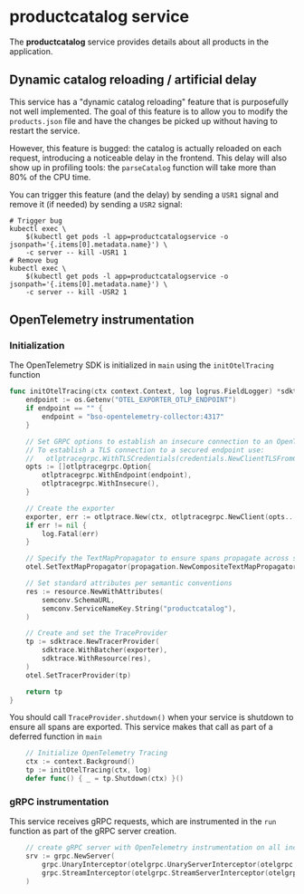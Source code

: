 # productcatalog service

The **productcatalog** service provides details about all products in the application.

## Dynamic catalog reloading / artificial delay

This service has a "dynamic catalog reloading" feature that is purposefully
not well implemented. The goal of this feature is to allow you to modify the
`products.json` file and have the changes be picked up without having to
restart the service.

However, this feature is bugged: the catalog is actually reloaded on each
request, introducing a noticeable delay in the frontend. This delay will also
show up in profiling tools: the `parseCatalog` function will take more than 80%
of the CPU time.

You can trigger this feature (and the delay) by sending a `USR1` signal and
remove it (if needed) by sending a `USR2` signal:

```shell
# Trigger bug
kubectl exec \
    $(kubectl get pods -l app=productcatalogservice -o jsonpath='{.items[0].metadata.name}') \
    -c server -- kill -USR1 1
# Remove bug
kubectl exec \
    $(kubectl get pods -l app=productcatalogservice -o jsonpath='{.items[0].metadata.name}') \
    -c server -- kill -USR2 1
```

## OpenTelemetry instrumentation

### Initialization
The OpenTelemetry SDK is initialized in `main` using the `initOtelTracing` function
```go
func initOtelTracing(ctx context.Context, log logrus.FieldLogger) *sdktrace.TracerProvider {
	endpoint := os.Getenv("OTEL_EXPORTER_OTLP_ENDPOINT")
	if endpoint == "" {
		endpoint = "bso-opentelemetry-collector:4317"
	}

	// Set GRPC options to establish an insecure connection to an OpenTelemetry Collector
	// To establish a TLS connection to a secured endpoint use:
	//   otlptracegrpc.WithTLSCredentials(credentials.NewClientTLSFromCert(nil, ""))
	opts := []otlptracegrpc.Option{
		otlptracegrpc.WithEndpoint(endpoint),
		otlptracegrpc.WithInsecure(),
	}

	// Create the exporter
	exporter, err := otlptrace.New(ctx, otlptracegrpc.NewClient(opts...))
	if err != nil {
		log.Fatal(err)
	}

	// Specify the TextMapPropagator to ensure spans propagate across service boundaries
	otel.SetTextMapPropagator(propagation.NewCompositeTextMapPropagator(propagation.Baggage{}, propagation.TraceContext{}))

	// Set standard attributes per semantic conventions
	res := resource.NewWithAttributes(
		semconv.SchemaURL,
		semconv.ServiceNameKey.String("productcatalog"),
	)

	// Create and set the TraceProvider
	tp := sdktrace.NewTracerProvider(
		sdktrace.WithBatcher(exporter),
		sdktrace.WithResource(res),
	)
	otel.SetTracerProvider(tp)

	return tp
}
```

You should call `TraceProvider.shutdown()` when your service is shutdown to ensure all spans are exported.
This service makes that call as part of a deferred function in `main`
```go
	// Initialize OpenTelemetry Tracing
	ctx := context.Background()
	tp := initOtelTracing(ctx, log)
	defer func() { _ = tp.Shutdown(ctx) }()
```

### gRPC instrumentation
This service receives gRPC requests, which are instrumented in the `run` function as part of the gRPC server creation.
```go
	// create gRPC server with OpenTelemetry instrumentation on all incoming requests
	srv := grpc.NewServer(
		grpc.UnaryInterceptor(otelgrpc.UnaryServerInterceptor(otelgrpc.WithTracerProvider(otel.GetTracerProvider()))),
		grpc.StreamInterceptor(otelgrpc.StreamServerInterceptor(otelgrpc.WithTracerProvider(otel.GetTracerProvider()))),
	)
```
